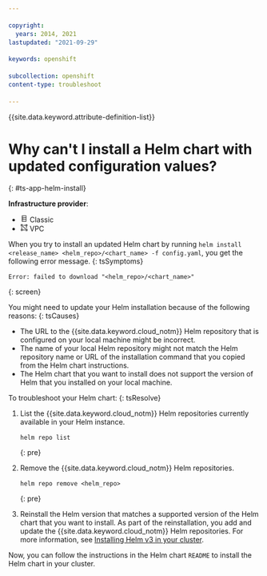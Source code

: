 ```yaml
---

copyright: 
  years: 2014, 2021
lastupdated: "2021-09-29"

keywords: openshift

subcollection: openshift
content-type: troubleshoot

---
```





{{site.data.keyword.attribute-definition-list}}


# Why can't I install a Helm chart with updated configuration values?
{: #ts-app-helm-install}

**Infrastructure provider**:
* <img src="images/icon-classic.png" alt="Classic infrastructure provider icon" width="15" style="width:15px; border-style: none"/> Classic
* <img src="images/icon-vpc.png" alt="VPC infrastructure provider icon" width="15" style="width:15px; border-style: none"/> VPC


When you try to install an updated Helm chart by running `helm install <release_name> <helm_repo>/<chart_name> -f config.yaml`, you get the following error message.
{: tsSymptoms}

```
Error: failed to download "<helm_repo>/<chart_name>"
```
{: screen}


You might need to update your Helm installation because of the following reasons:
{: tsCauses}

* The URL to the {{site.data.keyword.cloud_notm}} Helm repository that is configured on your local machine might be incorrect.
* The name of your local Helm repository might not match the Helm repository name or URL of the installation command that you copied from the Helm chart instructions.
* The Helm chart that you want to install does not support the version of Helm that you installed on your local machine.


To troubleshoot your Helm chart:
{: tsResolve}

1. List the {{site.data.keyword.cloud_notm}} Helm repositories currently available in your Helm instance.
    ```
    helm repo list
    ```
    {: pre}

2. Remove the {{site.data.keyword.cloud_notm}} Helm repositories.
    ```
    helm repo remove <helm_repo>
    ```
    {: pre}

3. Reinstall the Helm version that matches a supported version of the Helm chart that you want to install. As part of the reinstallation, you add and update the {{site.data.keyword.cloud_notm}} Helm repositories. For more information, see [Installing Helm v3 in your cluster](/docs/containers?topic=containers-helm#install_v3).

Now, you can follow the instructions in the Helm chart `README` to install the Helm chart in your cluster.








